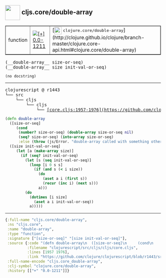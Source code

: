 ## <img width="48px" valign="middle" src="http://i.imgur.com/Hi20huC.png"> cljs.core/double-array

 <table border="1">
<tr>
<td>function</td>
<td><a href="https://github.com/cljsinfo/api-refs/tree/0.0-1211"><img valign="middle" alt="[+] 0.0-1211" src="https://img.shields.io/badge/+-0.0--1211-lightgrey.svg"></a> </td>
<td>
[<img height="24px" valign="middle" src="http://i.imgur.com/1GjPKvB.png"> <samp>clojure.core/double-array</samp>](http://clojure.github.io/clojure/branch-master/clojure.core-api.html#clojure.core/double-array)
</td>
</tr>
</table>

 <samp>
(__double-array__ size-or-seq)<br>
(__double-array__ size init-val-or-seq)<br>
</samp>

```
(no docstring)
```

---

 <pre>
clojurescript @ r1443
└── src
    └── cljs
        └── cljs
            └── <ins>[core.cljs:1957-1976](https://github.com/clojure/clojurescript/blob/r1443/src/cljs/cljs/core.cljs#L1957-L1976)</ins>
</pre>

```clj
(defn double-array
  ([size-or-seq]
     (cond
      (number? size-or-seq) (double-array size-or-seq nil)
      (seq? size-or-seq) (into-array size-or-seq)
      :else (throw (js/Error. "double-array called with something other than size or ISeq"))))
  ([size init-val-or-seq]
     (let [a (make-array size)]
       (if (seq? init-val-or-seq)
         (let [s (seq init-val-or-seq)]
           (loop [i 0 s s]
             (if (and s (< i size))
               (do
                 (aset a i (first s))
                 (recur (inc i) (next s)))
               a)))
         (do
           (dotimes [i size]
             (aset a i init-val-or-seq))
           a)))))
```


---

```clj
{:full-name "cljs.core/double-array",
 :ns "cljs.core",
 :name "double-array",
 :type "function",
 :signature ["[size-or-seq]" "[size init-val-or-seq]"],
 :source {:code "(defn double-array\n  ([size-or-seq]\n     (cond\n      (number? size-or-seq) (double-array size-or-seq nil)\n      (seq? size-or-seq) (into-array size-or-seq)\n      :else (throw (js/Error. \"double-array called with something other than size or ISeq\"))))\n  ([size init-val-or-seq]\n     (let [a (make-array size)]\n       (if (seq? init-val-or-seq)\n         (let [s (seq init-val-or-seq)]\n           (loop [i 0 s s]\n             (if (and s (< i size))\n               (do\n                 (aset a i (first s))\n                 (recur (inc i) (next s)))\n               a)))\n         (do\n           (dotimes [i size]\n             (aset a i init-val-or-seq))\n           a)))))",
          :filename "clojurescript/src/cljs/cljs/core.cljs",
          :lines [1957 1976],
          :link "https://github.com/clojure/clojurescript/blob/r1443/src/cljs/cljs/core.cljs#L1957-L1976"},
 :full-name-encode "cljs.core_double-array",
 :clj-symbol "clojure.core/double-array",
 :history [["+" "0.0-1211"]]}

```
